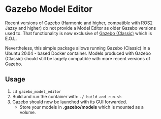 # Gazebo Model Editor

Recent versions of Gazebo (Harmonic and higher, compatible with ROS2 Jazzy and higher) do not provide a Model Editor as older Gazebo versions used to. That functionality is now exclusive of [Gazebo (Classic)](https://classic.gazebosim.org/) which is E.O.L.

Nevertheless, this simple package allows running Gazebo (Classic) in a Ubuntu 20.04 - based Docker container. Models produced with Gazebo (Classic) should still be largely compatible with more recent versions of Gazebo.

## Usage

1. ``cd gazebo_model_editor``
2. Build and run the container with: ``./ build_and_run.sh``
3. Gazebo should now be launched with its GUI forwarded.
    - Store your models in **.gazebo/models** which is mounted as a volume.